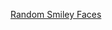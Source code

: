 [Random Smiley Faces](https://stackoverflow.com/questions/58236354/using-the-random-function-in-p5-js#58236494)